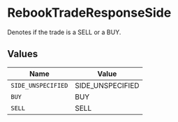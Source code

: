 # RebookTradeResponseSide

Denotes if the trade is a SELL or a BUY.


## Values

| Name               | Value              |
| ------------------ | ------------------ |
| `SIDE_UNSPECIFIED` | SIDE_UNSPECIFIED   |
| `BUY`              | BUY                |
| `SELL`             | SELL               |
